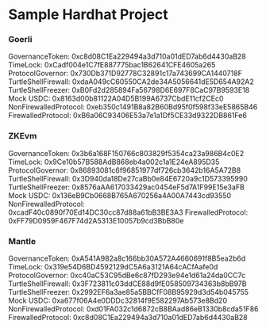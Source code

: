 # Sample Hardhat Project

### Goerli

GovernanceToken: 0xc8d08C1Ea229494a3d710a01dED7ab6d4430aB28
TimeLock: 0xCadf004e1C7fE887775bac1B62641CFE4605a265
ProtocolGovernor: 0x730Db371D92778C32891c17a743699CA1440718F
TurtleShellFirewall: 0xdaA049cC60550CA2de34A5056641dE5D654A92A2
TurtleShellFreezer: 0xB0Fd2d285894Fa56798D6E697F8CaC97B9593E18
Mock USDC: 0x8163d00b81122A04D5B199A6737CbdE11cf2CEc0
NonFirewalledProtocol: 0xeb350c1491B8a82B60Bd95f0f598f33eE5865B46
FirewalledProtocol: 0xB6a06C93406E53a7e1a1Df5CE33d9322DB861Fe6

### ZKEvm

GovernanceToken: 0x3b6a168F150766c803829f5354ca23a986B4c0E2
TimeLock: 0x9Ce10b57B588AdB868eb4a002c1a1E24eA895D35
ProtocolGovernor: 0x86893081c6f96851977df726cb3642b16A5A72B8
TurtleShellFirewall: 0x3D940da18De27caBb0e84E6720a9c1D573395990
TurtleShellFreezer: 0x8576aAA617033429ac0454eF5d7A1F99E15e3aFB
Mock USDC: 0x136eB9Cb0668B765A670256a4A00A7443cd93550
NonFirewalledProtocol: 0xcadF40c0890f70Ed14DC30cc87d88a61bB3BE3A3
FirewalledProtocol: 0xFF79D0959F467F74d2A5313E10057b9cd3BbB80e

### Mantle

GovernanceToken: 0xA541A982a8c166bb30A572A4660691f8B5ea2b6d
TimeLock: 0x319e54D6BD4592129dC5A6a3121A64cACfAafe0d
ProtocolGovernor: 0xc40aC53C95dBe6c87fD293e94e1d61a24da0CC7c
TurtleShellFirewall: 0x3F723811c03ddCE88d9fE058509734363b8bB97B
TurtleShellFreezer: 0x2992EF6a3ae85a5BBCfF08B95929d3d54b045755
Mock USDC: 0xa677f06A4e0DDDc32814f9E582297Ab573e8Bd20
NonFirewalledProtocol: 0xd01FA032c1d6872cB8BAad86eB1330b8cda51F86
FirewalledProtocol: 0xc8d08C1Ea229494a3d710a01dED7ab6d4430aB28

